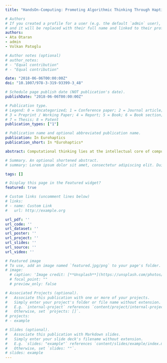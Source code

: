 ```yaml
---
title: "HandsOn-Computing: Promoting Algorithmic Thinking Through Haptic Educational Robots"

# Authors
# If you created a profile for a user (e.g. the default `admin` user), write the username (folder name) here 
# and it will be replaced with their full name and linked to their profile.
authors:
- Ata Otaran
- admin
- Volkan Patoglu

# Author notes (optional)
# author_notes:
# - "Equal contribution"
# - "Equal contribution"

date: "2018-06-06T00:00:00Z"
doi: "10.1007/978-3-319-93399-3_48"

# Schedule page publish date (NOT publication's date).
publishDate: "2018-06-06T00:00:00Z"

# Publication type.
# Legend: 0 = Uncategorized; 1 = Conference paper; 2 = Journal article;
# 3 = Preprint / Working Paper; 4 = Report; 5 = Book; 6 = Book section;
# 7 = Thesis; 8 = Patent
publication_types: ["1"]

# Publication name and optional abbreviated publication name.
publication: In Eurohaptics
publication_short: In *Eurohaptics*

abstract: Computational thinking lies at the intellectual core of computing. Promoting computational thinking ability requires that students are provided with a clear understanding of the fundamental principles and concepts of computer science, including abstraction, logic, algorithms, and data representation. We propose to use force-feedback educational robotic devices for hands-on teaching of computational thinking. The addition of haptic feedback for teaching abstract concepts of computer science offers several advantages, as haptic feedback (i) enables an effective means of data hiding, (ii) ensures a high level of student engagement by adding another pathway for perception and enabling active physical interaction, and (iii) improves student motivation through the novelty effect. Moreover, visually impaired students may benefit from replacement of visualization with haptic feedback. We present a force-feedback application for teaching sorting algorithms and report initial student evaluations of integrating haptics to promote computational thinking.

# Summary. An optional shortened abstract.
# summary: Lorem ipsum dolor sit amet, consectetur adipiscing elit. Duis posuere tellus ac convallis placerat. Proin tincidunt magna sed ex sollicitudin condimentum.

tags: []

# Display this page in the Featured widget?
featured: true

# Custom links (uncomment lines below)
# links:
# - name: Custom Link
#   url: http://example.org

url_pdf: ''
url_code: ''
url_dataset: ''
url_poster: ''
url_project: ''
url_slides: ''
url_source: ''
url_video: ''

# Featured image
# To use, add an image named `featured.jpg/png` to your page's folder. 
# image:
  # caption: 'Image credit: [**Unsplash**](https://unsplash.com/photos/pLCdAaMFLTE)'
  # focal_point: ""
  # preview_only: false

# Associated Projects (optional).
#   Associate this publication with one or more of your projects.
#   Simply enter your project's folder or file name without extension.
#   E.g. `internal-project` references `content/project/internal-project/index.md`.
#   Otherwise, set `projects: []`.
# projects:
# - example

# Slides (optional).
#   Associate this publication with Markdown slides.
#   Simply enter your slide deck's filename without extension.
#   E.g. `slides: "example"` references `content/slides/example/index.md`.
#   Otherwise, set `slides: ""`.
# slides: example
---
```

